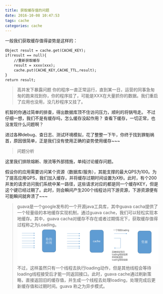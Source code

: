 ```yaml
---
title: 获取缓存值的问题
date: 2016-10-08 10:47:53
tags: cache
categories: cache
---
```


一般我们获取缓存值得姿势是这样的：
```
Object result = cache.get(CACHE_KEY);
if(result == null){
    //重新获取缓存
    result = xxxx(xxx);
    cache.put(CACHE_KEY,CACHE_TTL,result); 
}
return result;
```
> 高并发下暴露问题
你的程序一直正常运行，直到某一日，运营的同事急匆匆的跑来找到你，你的程序挂了，可能是XXX在大量抓你的数据。我们重启了应用也没用，没几秒程序又挂了。

机智的你通过简单的排查，得出数据库顶不住访问压力，顺利的将锅甩走。 不过仔细一想，我们不是有缓存吗，怎么缓存没起作用？ 查看下缓存，一切正常，也没发现什么问题啊？

进过各种debug、查日志、测试环境模拟，花了整整一下午，你终于找到罪魁祸首，原因很简单，正是我们没有使用正确的姿势使用缓存~~~

> 问题分析

这里我们排除熔断、限流等外部措施，单纯讨论缓存问题。

假设你的应用需要访问某个资源（数据库/服务），其能支撑的最大QPS为100。为了提高应用QPS，我们加入缓存，并将缓存过期时间设置为X秒。此时，有个200并发的请求访问我们系统中某一路径，这些请求对应的都是同一个缓存KEY，但是这个键已经过期了。此时，则会瞬间产生200个线程访问下游资源，下游资源便有可能瞬间就奔溃了~~~

>guava是一个google发布的一个开源java工具库，其中guava cacha提供了一个轻量级的本地缓存实现机制，通过guava cache，我们可以轻松实现本地缓存。其中，guava cacha对缓存不存在或者过期情况下，获取缓存值得过程称之为Loading。
![](images/14758950660632.jpg)
不过，这样虽然只有一个线程去执行loading动作，但是其他线程会等待loading线程接受后才能一同返回接口。此时，guava cache通过刷新策略，直接返回旧的缓存值，并生成一个线程去处理loading，处理完成后更新缓存值和过期时间。guava 称之为异步模式。

